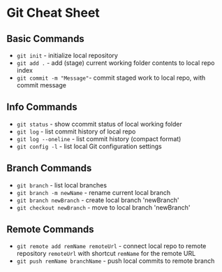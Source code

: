 # Git Cheat Sheet

## Basic Commands
* `git init` - initialize local repository
* `git add .` - add (stage) current working folder contents to local repo index
* `git commit -m "Message"`- commit staged work to local repo, with commit message

## Info Commands
* `git status` - show ccommit status of local working folder
* `git log` - list commit history of local repo
* `git log --oneline` - list commit history (compact format)
* `git config -l` - list local Git configuration settings

## Branch Commands
* `git branch` - list local branches
* `git branch -m newName` - rename current local branch
* `git branch newBranch` - create local branch 'newBranch'
* `git checkout newBranch` - move to local branch 'newBranch'

## Remote Commands
* `git remote add remName remoteUrl` - connect local repo to remote repository `remoteUrl` with shortcut `remName` for the remote URL
* `git push remName branchName` - push local commits to remote branch
